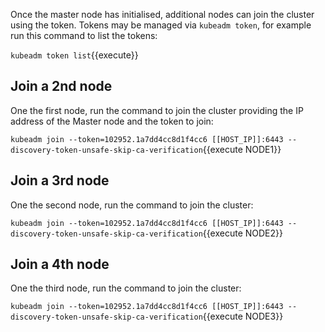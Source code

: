 Once the master node has initialised, additional nodes can join the cluster using the token. Tokens may be managed via `kubeadm token`, for example run this command to list the tokens:

`kubeadm token list`{{execute}}

## Join a 2nd node

One the first node, run the command to join the cluster providing the IP address of the Master node and the token to join:

`kubeadm join --token=102952.1a7dd4cc8d1f4cc6 [[HOST_IP]]:6443 --discovery-token-unsafe-skip-ca-verification`{{execute NODE1}}

## Join a 3rd node

One the second node, run the command to join the cluster:

`kubeadm join --token=102952.1a7dd4cc8d1f4cc6 [[HOST_IP]]:6443 --discovery-token-unsafe-skip-ca-verification`{{execute NODE2}}

## Join a 4th node

One the third node, run the command to join the cluster:

`kubeadm join --token=102952.1a7dd4cc8d1f4cc6 [[HOST_IP]]:6443 --discovery-token-unsafe-skip-ca-verification`{{execute NODE3}}
